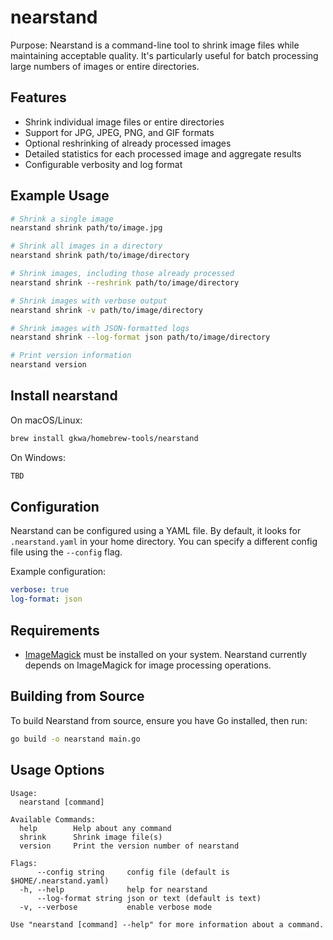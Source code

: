 # nearstand


Purpose:
Nearstand is a command-line tool to shrink image files while maintaining acceptable quality. It's particularly useful for batch processing large numbers of images or entire directories.

## Features

- Shrink individual image files or entire directories
- Support for JPG, JPEG, PNG, and GIF formats
- Optional reshrinking of already processed images
- Detailed statistics for each processed image and aggregate results
- Configurable verbosity and log format

## Example Usage

```bash
# Shrink a single image
nearstand shrink path/to/image.jpg

# Shrink all images in a directory
nearstand shrink path/to/image/directory

# Shrink images, including those already processed
nearstand shrink --reshrink path/to/image/directory

# Shrink images with verbose output
nearstand shrink -v path/to/image/directory

# Shrink images with JSON-formatted logs
nearstand shrink --log-format json path/to/image/directory

# Print version information
nearstand version
```

## Install nearstand

On macOS/Linux:
```bash
brew install gkwa/homebrew-tools/nearstand
```

On Windows:
```powershell
TBD
```

## Configuration

Nearstand can be configured using a YAML file. By default, it looks for `.nearstand.yaml` in your home directory. You can specify a different config file using the `--config` flag.

Example configuration:
```yaml
verbose: true
log-format: json
```

## Requirements

- [ImageMagick](https://github.com/ImageMagick/ImageMagick) must be installed on your system. Nearstand currently depends on ImageMagick for image processing operations.

## Building from Source

To build Nearstand from source, ensure you have Go installed, then run:

```bash
go build -o nearstand main.go
```

## Usage Options

```
Usage:
  nearstand [command]

Available Commands:
  help        Help about any command
  shrink      Shrink image file(s)
  version     Print the version number of nearstand

Flags:
      --config string     config file (default is $HOME/.nearstand.yaml)
  -h, --help              help for nearstand
      --log-format string json or text (default is text)
  -v, --verbose           enable verbose mode

Use "nearstand [command] --help" for more information about a command.
```
```
